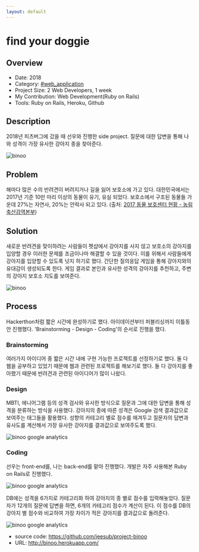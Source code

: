 ```yaml
---
layout: default
---
```


# find your doggie

## Overview

* Date: 2018
* Category: [#web_application](https://www.google.com/search?q=web+application)
* Project Size: 2 Web Developers, 1 week
* My Contribution: Web Development(Ruby on Rails)
* Tools: Ruby on Rails, Heroku, Github

## Description

2018년 피츠버그에 갔을 때 선우와 진행한 side project. 
질문에 대한 답변을 통해 나와 성격이 가장 유사한 강아지 종을 찾아준다. 

![binoo]({{"/assets/img/project/binoo_1.png"}})

## Problem

해마다 많은 수의 반려견이 버려지거나 길을 잃어 보호소에 가고 있다. 
대한민국에서는 2017년 기준 10만 마리 이상의 동물이 유기, 유실 되었다. 
보호소에서 구조된 동물들 가운데 27%는 자연사, 20%는 안락사 되고 있다. (출처: [2017 동물 보호센터 현황 - 농림축산검역본부](http://www.qia.go.kr/getZipwebQiaCom.do?id=44931&type=6_18_1bdsm))

## Solution

새로운 반려견을 맞이하려는 사람들이 펫샵에서 강아지를 사지 않고 보호소의 강아지를 입양할 경우 이러한 문제를 조금이나마 해결할 수 있을 것이다. 
이를 위해서 사람들에게 강아지를 입양할 수 있도록 넛지 하기로 했다. 
간단한 질의응답 게임을 통해 강아지와의 유대감이 생성되도록 한다. 
게임 결과로 본인과 유사한 성격의 강아지를 추천하고, 주변의 강아지 보호소 지도를 보여준다. 

![binoo]({{"/assets/img/project/binoo_2.jpg"}})

## Process

Hackerthon처럼 짧은 시간에 완성하기로 했다. 
아이데이션부터 퍼블리싱까지 이틀동안 진행했다. 
'Brainstorming - Design - Coding'의 순서로 진행을 했다. 

### Brainstorming

여러가지 아이디어 중 짧은 시간 내에 구현 가능한 프로젝트를 선정하기로 했다. 
둘 다 웹을 공부하고 있었기 때문에 웹과 관련된 프로젝트를 해보기로 했다. 
둘 다 강아지를 좋아했기 때문에 반려견과 관련된 아이디어가 많이 나왔다. 

### Design

MBTI, 에니어그램 등의 성격 검사와 유사한 방식으로 질문과 그에 대한 답변을 통해 성격을 분류하는 방식을 사용했다. 
강아지의 종에 따른 성격은 Google 검색 결과값으로 보여주는 태그들을 활용했다. 
성향의 카테고리 별로 점수를 매겨두고 질문자의 답변과 유사도를 계산해서 가장 유사한 강아지를 결과값으로 보여주도록 했다. 

![binoo google analytics]({{"/assets/img/project/binoo_3.png"}})

### Coding

선우는 front-end를, 나는 back-end를 맡아 진행했다. 
개발은 자주 사용해본 Ruby on Rails로 진행했다. 

![binoo google analytics]({{"/assets/img/project/binoo_4.png"}})

DB에는 성격을 6가지로 카테고리화 하여 강아지의 종 별로 점수를 입력해놓았다. 
질문자가 12개의 질문에 답변을 하면, 6개의 카테고리 점수가 계산이 된다. 
이 점수를 DB의 강아지 별 점수와 비교하여 가장 차이가 적은 강아지를 결과값으로 돌려준다. 

![binoo google analytics]({{"/assets/img/project/binoo_5.png"}})

* source code: <https://github.com/jeesub/project-binoo>
* URL: <http://binoo.herokuapp.com/>